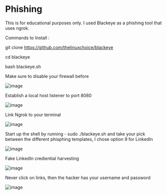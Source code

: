 # Phishing

This is for educational purposes only. I used Blackeye as a phishing tool that uses ngrok. 

Commands to Install :

git clone https://github.com/thelinuxchoice/blackeye

cd blackeye

bash blackeye.sh

Make sure to disable your firewall before

![image](https://user-images.githubusercontent.com/80080368/122428353-d3f7b080-cf5f-11eb-88a6-ad8928658828.png)

Establish a local host listener to port 8080

![image](https://user-images.githubusercontent.com/80080368/122615336-5cf11380-d056-11eb-8270-1dcaf1d9b883.png)

Link Ngrok to your terminal

![image](https://user-images.githubusercontent.com/80080368/122430992-0c988980-cf62-11eb-9863-695304fcab3f.png)

Start up the shell by running - sudo ./blackeye.sh and take your pick between the different phisphing templates, I chose option 9 for LinkedIn

![image](https://user-images.githubusercontent.com/80080368/122859750-7dd19700-d2ea-11eb-96e6-7a8b1bb301c1.png)


Fake LinkedIn crediential harvesting 


![image](https://user-images.githubusercontent.com/80080368/122428238-bf1b1d00-cf5f-11eb-849c-9b87d111694f.png)

Never click on links, then the hacker has your username and password

![image](https://user-images.githubusercontent.com/80080368/122858690-ab1d4580-d2e8-11eb-834d-eb0fa4d6d421.png)




